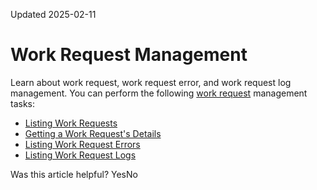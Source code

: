 Updated 2025-02-11
# Work Request Management
Learn about work request, work request error, and work request log management.
You can perform the following [work request](https://docs.oracle.com/en-us/iaas/Content/General/Concepts/workrequestoverview.htm#Work_Requests "Work requests help you monitor long-running operations such as database backups or the provisioning of compute instances.") management tasks:
  * [Listing Work Requests](https://docs.oracle.com/en-us/iaas/Content/General/organization/workrequest-list.htm#workrequest_list "List all work requests in Organization Management.")
  * [Getting a Work Request's Details](https://docs.oracle.com/en-us/iaas/Content/General/organization/workrequest-get.htm#workrequest_get "Get the details of a work request in Organization Management.")
  * [Listing Work Request Errors](https://docs.oracle.com/en-us/iaas/Content/General/organization/workrequest-list-errors.htm#workrequest_list_errors "List all work request errors.")
  * [Listing Work Request Logs](https://docs.oracle.com/en-us/iaas/Content/General/organization/workrequest-list-logs.htm#workrequest_list_logs "List all work request logs.")


Was this article helpful?
YesNo


